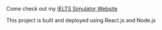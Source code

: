 Come check out my [IELTS Simulator Website](https://tranndt.github.io/ielts-simulator/)

This project is built and deployed using React.js and Node.js
